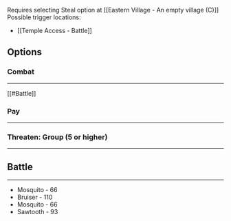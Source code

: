 Requires selecting Steal option at [[Eastern Village - An empty village (C)]]
Possible trigger locations:
- [[Temple Access - Battle]]

## Options

### Combat
---
[[#Battle]]

### Pay
---


### Threaten: Group (5 or higher)
---


## Battle
---
- Mosquito - 66
- Bruiser - 110
- Mosquito - 66
- Sawtooth - 93